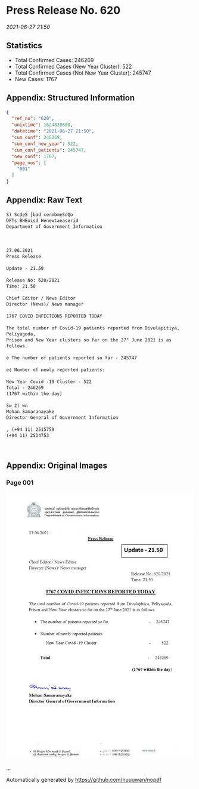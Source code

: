 
# Press Release No. 620
*2021-06-27 21:50*
## Statistics
* Total Confirmed Cases: 246269
* Total Confirmed Cases (New Year Cluster): 522
* Total Confirmed Cases (Not New Year Cluster): 245747
* New Cases: 1767




## Appendix: Structured Information
```json
{
  "ref_no": "620",
  "unixtime": 1624830600,
  "datetime": "2021-06-27 21:50",
  "cum_conf": 246269,
  "cum_conf_new_year": 522,
  "cum_conf_patients": 245747,
  "new_conf": 1767,
  "page_nos": [
    "001"
  ]
}
```

## Appendix: Raw Text
```text
S) ScdeS [bad cermbmeSdQo
DFTs BHEoisd Henewtaeaserid
Department of Government Information

 

27.06.2021
Press Release

Update - 21.50

Release No: 620/2021
Time: 21.50

Chief Editor / News Editor
Director (News)/ News manager

1767 COVID INFECTIONS REPORTED TODAY

The total number of Covid-19 patients reported from Divulapitiya, Peliyagoda,
Prison and New Year clusters so far on the 27" June 2021 is as follows.

e The number of patients reported so far - 245747

e¢ Number of newly reported patients:

New Year Covid -19 Cluster - 522
Total - 246269
(1767 within the day)

Sw 2) wn
Mohan Samaranayake
Director General of Government Information

, (+94 11) 2515759
(+94 11) 2514753

 

```

## Appendix: Original Images

### Page 001

![page_no](https://raw.githubusercontent.com/nuuuwan/nopdf_data/main/nopdf.dgigovlk.ref620.page001.jpeg)
        

...

Automatically generated by https://github.com/nuuuwan/nopdf

    
    